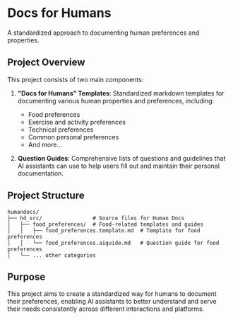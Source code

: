 # Docs for Humans

A standardized approach to documenting human preferences and properties.

## Project Overview

This project consists of two main components:

1. **"Docs for Humans" Templates**: Standardized markdown templates for documenting various human properties and preferences, including:
   - Food preferences
   - Exercise and activity preferences
   - Technical preferences
   - Common personal preferences
   - And more...

2. **Question Guides**: Comprehensive lists of questions and guidelines that AI assistants can use to help users fill out and maintain their personal documentation.

## Project Structure

```
humandocs/
├── hd_src/                # Source files for Human Docs
│   ├── food_preferences/  # Food-related templates and guides
│   │   ├── food_preferences.template.md  # Template for food preferences
│   │   └── food_preferences.aiguide.md   # Question guide for food preferences
│   └── ... other categories
```

## Purpose

This project aims to create a standardized way for humans to document their preferences, enabling AI assistants to better understand and serve their needs consistently across different interactions and platforms. 